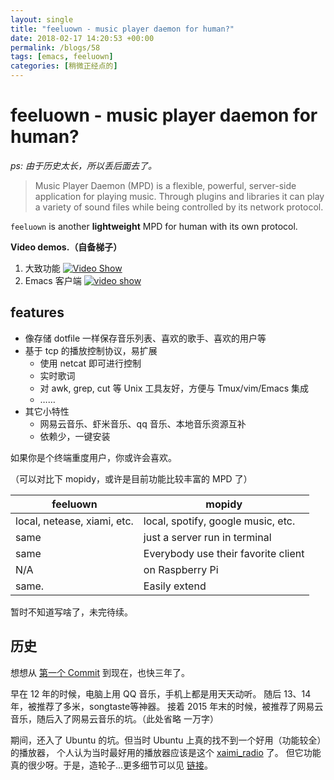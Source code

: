 ```yaml
---
layout: single
title: "feeluown - music player daemon for human?"
date: 2018-02-17 14:20:53 +00:00
permalink: /blogs/58
tags: [emacs, feeluown]
categories: [稍微正经点的]
---
```

# feeluown - music player daemon for human?
_ps: 由于历史太长，所以丢后面去了。_

> Music Player Daemon (MPD) is a flexible, powerful, server-side
application for playing music. Through plugins and libraries it can
play a variety of sound files while being controlled by its network protocol.

`feeluown` is another **lightweight** MPD for human with its own protocol.

**Video demos.（自备梯子）**

1. 大致功能
[![Video Show](http://img.youtube.com/vi/-JFXo0J5D9E/0.jpg)](https://youtu.be/-JFXo0J5D9E)
2. Emacs 客户端
[![video show](http://img.youtube.com/vi/k1C0gCUiJqE/0.jpg)](https://youtu.be/k1C0gCUiJqE)

## features
- 像存储 dotfile 一样保存音乐列表、喜欢的歌手、喜欢的用户等
- 基于 tcp 的播放控制协议，易扩展
  - 使用 netcat 即可进行控制
  - 实时歌词
  - 对 awk, grep, cut 等 Unix 工具友好，方便与 Tmux/vim/Emacs 集成
  - ……
- 其它小特性
  - 网易云音乐、虾米音乐、qq 音乐、本地音乐资源互补
  - 依赖少，一键安装

如果你是个终端重度用户，你或许会喜欢。

（可以对比下 mopidy，或许是目前功能比较丰富的 MPD 了）

| feeluown                    | mopidy                              |
| --------                    | ------                              |
| local, netease, xiami, etc. | local, spotify, google music, etc.  |
| same                        | just a server run in terminal       |
| same                        | Everybody use their favorite client |
| N/A                         | on Raspberry Pi                     |
| same.                       | Easily extend                       |

暂时不知道写啥了，未完待续。




## 历史
想想从 [第一个 Commit](https://gitee.com/zjuysw/NetEaseMusic/commits/90347dfae21c733ddda03662c532bdd152026651)
到现在，也快三年了。

早在 12 年的时候，电脑上用 QQ 音乐，手机上都是用天天动听。
随后 13、14 年，被推荐了多米，songtaste等神器。
接着 2015 年末的时候，被推荐了网易云音乐，随后入了网易云音乐的坑。（此处省略 一万字）

期间，还入了 Ubuntu 的坑。但当时 Ubuntu 上真的找不到一个好用（功能较全）的播放器，
个人认为当时最好用的播放器应该是这个 [xaimi_radio](https://site.douban.com/154202/widget/notes/7942570/note/222709632/) 了。
但它功能真的很少呀。于是，造轮子...更多细节可以见 [链接](https://github.com/cosven/cosven.github.io/issues/41#issue-177624625)。
